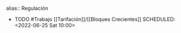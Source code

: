 alias:: Regulación

- TODO #Trabajo [[Tarifación]]/[[Bloques Crecientes]] 
  SCHEDULED: <2022-06-25 Sat 10:00>
